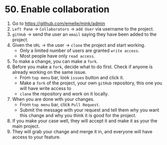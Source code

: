 # 50. Enable collaboration
1. Go to https://github.com/emelle/mink/admin
2. `Left Pane` &#8594; `Collaborators` &#8594; `add User` via username to the project.
3. `gitHub` &#8594; send the user an `email` saying they have been added to the project.
4.  Given the `URL` &#8594; the user &#8594; `clone` the project and start working.
	* Only a limited number of users are granted `write access`.
	* Most people have only `read access`.
5. To make a change, you can make a `fork`.
6. Before you make a `fork`, decide what to do first. Check if anyone is already working on the same issue.
	* From `top menu` bar, look `issues` button and click it. 
	* Make a `fork` of the project, your own `gitHub` repository, this one you will have write access to
	* `clone` the repository and work on it locally.
7.  When you are done with your changes.
	* From `top menu` bar, click `Pull Request`.
	* Submit the message with your request and tell them why you want this change and why you think it is good for the project.
10. If you make your case well, they will accept it and make it as your the main project.
11. They will grab your change and merge it in, and everyone will have access to your feature.

